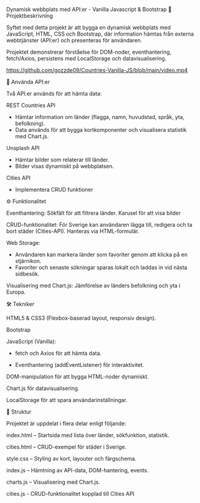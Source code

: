 Dynamisk webbplats med API:er - Vanilla Javascript & Bootstrap
📌 Projektbeskrivning

Syftet med detta projekt är att bygga en dynamisk webbplats med JavaScript, HTML, CSS och Bootstrap, där information hämtas från externa webbtjänster (API:er) och presenteras för användaren.

Projektet demonstrerar förståelse för DOM-noder, eventhantering, fetch/Axios, persistens med LocalStorage och data­visualisering.

https://github.com/gozzde09/Countries-Vanilla-JS/blob/main/video.mp4

🔗 Använda API:er

Två API:er används för att hämta data:

REST Countries API

- Hämtar information om länder (flagga, namn, huvudstad, språk, yta, befolkning).
- Data används för att bygga kortkomponenter och visualisera statistik med Chart.js.

Unsplash API

- Hämtar bilder som relaterar till länder.
- Bilder visas dynamiskt på webbplatsen.

Cities API

- Implementera CRUD funktioner

⚙️ Funktionalitet

Eventhantering:
Sökfält för att filtrera länder.
Karusel för att visa bilder

CRUD-funktionalitet:
För Sverige kan användaren lägga till, redigera och ta bort städer (Cities-API). Hanteras via HTML-formulär.

Web Storage:

- Användaren kan markera länder som favoriter genom att klicka på en stjärnikon.
- Favoriter och senaste sökningar sparas lokalt och laddas in vid nästa sidbesök.

Visualisering med Chart.js:
Jämförelse av länders befolkning och yta i Europa.

🛠️ Tekniker

HTML5 & CSS3 (Flexbox-baserad layout, responsiv design).

Bootstrap

JavaScript (Vanilla):

- fetch och Axios för att hämta data.

- Eventhantering (addEventListener) för interaktivitet.

DOM-manipulation för att bygga HTML-noder dynamiskt.

Chart.js för datavisualisering.

LocalStorage för att spara användarinställningar.

📂 Struktur

Projektet är uppdelat i flera delar enligt följande:

index.html – Startsida med lista över länder, sökfunktion, statistik.

cities.html – CRUD-exempel för städer i Sverige.

style.css – Styling av kort, layouter och färgschema.

index.js – Hämtning av API-data, DOM-hantering, events.

charts.js – Visualisering med Chart.js.

cities.js - CRUD-funktionalitet kopplad till Cities API

